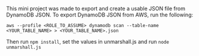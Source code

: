 This mini project was made to export and create a usable JSON file from DynamoDB JSON. To export DynamoDB JSON from AWS, run the following:

```aws --profile <ROLE_TO_ASSUME> dynamodb scan --table-name <YOUR_TABLE_NAME> > <YOUR_TABLE_NAME>.json```

Then run ```npm install```, set the values in unmarshall.js and run ```node unmarshall.js```

